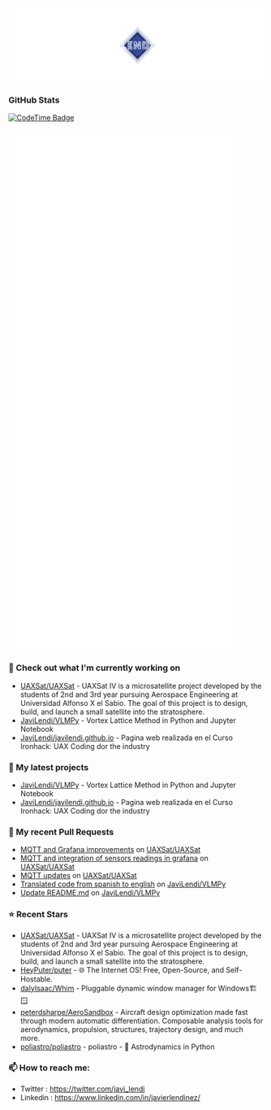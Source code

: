 <p align="center"><img src="https://github.com/JaviLendi/JaviLendi/blob/8b092c87149dd909d30b5835611e526b4a3b976d/logo.png" /></p>

### GitHub Stats

[![CodeTime Badge](https://img.shields.io/endpoint?style=for-the-badge&color=222&url=https%3A%2F%2Fapi.codetime.dev%2Fshield%3Fid%3D25485%26project%3D%26in=0)](https://codetime.dev)

<p align="left"><img src="https://raw.githubusercontent.com/JaviLendi/JaviLendi/main/github-metrics.svg" /></p>

### 👷 Check out what I'm currently working on

- [UAXSat/UAXSat](https://github.com/UAXSat/UAXSat) - UAXSat IV is a microsatellite project developed by the students of 2nd and 3rd year pursuing Aerospace Engineering at Universidad Alfonso X el Sabio. The goal of this project is to design, build, and launch a small satellite into the stratosphere.
- [JaviLendi/VLMPy](https://github.com/JaviLendi/VLMPy) - Vortex Lattice Method in Python and Jupyter Notebook
- [JaviLendi/javilendi.github.io](https://github.com/JaviLendi/javilendi.github.io) - Pagina web realizada en el Curso Ironhack: UAX Coding dor the industry
### 🌱 My latest projects

- [JaviLendi/VLMPy](https://github.com/JaviLendi/VLMPy) - Vortex Lattice Method in Python and Jupyter Notebook
- [JaviLendi/javilendi.github.io](https://github.com/JaviLendi/javilendi.github.io) - Pagina web realizada en el Curso Ironhack: UAX Coding dor the industry
### 🔨 My recent Pull Requests

- [MQTT and Grafana improvements](https://github.com/UAXSat/UAXSat/pull/19) on [UAXSat/UAXSat](https://github.com/UAXSat/UAXSat)
- [MQTT and integration of sensors readings in grafana](https://github.com/UAXSat/UAXSat/pull/18) on [UAXSat/UAXSat](https://github.com/UAXSat/UAXSat)
- [MQTT updates](https://github.com/UAXSat/UAXSat/pull/16) on [UAXSat/UAXSat](https://github.com/UAXSat/UAXSat)
- [Translated code from spanish to english](https://github.com/JaviLendi/VLMPy/pull/5) on [JaviLendi/VLMPy](https://github.com/JaviLendi/VLMPy)
- [Update README.md](https://github.com/JaviLendi/VLMPy/pull/4) on [JaviLendi/VLMPy](https://github.com/JaviLendi/VLMPy)
### ⭐ Recent Stars

- [UAXSat/UAXSat](https://github.com/UAXSat/UAXSat) - UAXSat IV is a microsatellite project developed by the students of 2nd and 3rd year pursuing Aerospace Engineering at Universidad Alfonso X el Sabio. The goal of this project is to design, build, and launch a small satellite into the stratosphere.
- [HeyPuter/puter](https://github.com/HeyPuter/puter) - 🌐 The Internet OS! Free, Open-Source, and Self-Hostable.
- [dalyIsaac/Whim](https://github.com/dalyIsaac/Whim) - Pluggable dynamic window manager for Windows🏗️🪟
- [peterdsharpe/AeroSandbox](https://github.com/peterdsharpe/AeroSandbox) - Aircraft design optimization made fast through modern automatic differentiation. Composable analysis tools for aerodynamics, propulsion, structures, trajectory design, and much more.
- [poliastro/poliastro](https://github.com/poliastro/poliastro) - poliastro - :rocket: Astrodynamics in Python
### 📫 How to reach me:
  - Twitter   : <https://twitter.com/javi_lendi>
  - Linkedin   : <https://www.linkedin.com/in/javierlendinez/>
